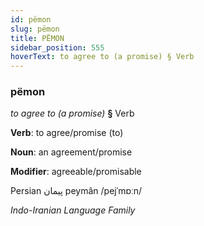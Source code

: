```yaml
---
id: pëmon
slug: pëmon
title: PËMON
sidebar_position: 555
hoverText: to agree to (a promise) § Verb
---
```


### pëmon

*to agree to (a promise)* **§** Verb

**Verb**: to agree/promise (to)

**Noun**: an agreement/promise

**Modifier**: agreeable/promisable

Persian پیمان peymân /pejˈmɒːn/

*Indo-Iranian Language Family*